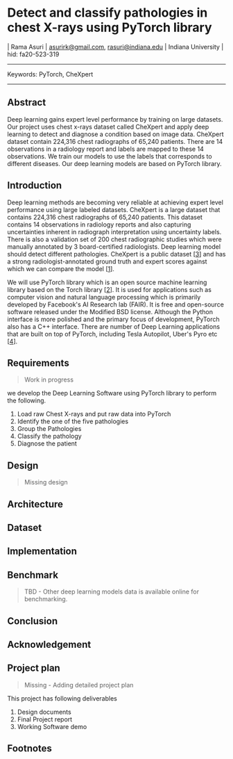 # Detect and classify pathologies in chest X-rays using PyTorch library

| Rama Asuri
| asurirk@gmail.com, rasuri@indiana.edu
| Indiana University
| hid: fa20-523-319


---

Keywords: PyTorch, CheXpert

---

## Abstract

Deep learning gains expert level performance by training on large datasets.  Our project uses chest x-rays dataset 
called CheXpert and apply deep  learning to detect and diagnose a condition based on image data. CheXpert dataset 
contain 224,316 chest radiographs of 65,240 patients. There are 14 observations in a radiology report and labels are 
mapped to these 14 observations. We train our models to use the labels that corresponds to different diseases. Our 
deep learning models are based on PyTorch library. 


## Introduction

Deep learning methods are becoming very reliable at achieving expert level performance using large labeled datasets. 
CheXpert is a large dataset that contains 224,316 chest radiographs of 65,240 patients. This dataset contains
14 observations in radiology reports and also capturing uncertainties inherent in radiograph interpretation using
uncertainty labels. There is also a validation set of 200 chest radiographic studies which were manually annotated 
by 3 board-certified radiologists. Deep learning model should detect different pathologies. CheXpert is a public 
dataset [[3]] and has a strong radiologist-annotated ground truth and expert scores against which we can compare 
the model [[1]].

We will use PyTorch library which is an open source machine learning library based on the Torch library [[2]]. It is 
used for applications such as computer vision and natural language processing which is primarily developed by 
Facebook's AI Research lab (FAIR). It is free and open-source software released under the Modified BSD license.
Although the Python interface is more polished and the primary focus of development, PyTorch also has a C++ interface. 
There are number of Deep Learning applications that are built on top of PyTorch, including Tesla Autopilot, Uber's 
Pyro etc [[4]].

## Requirements

> Work in progress

we develop the Deep Learning Software using PyTorch library to perform the following.
1. Load raw Chest X-rays and put raw data into PyTorch
2. Identify the one of the five pathologies
3. Group the Pathologies
4. Classify the pathology
5. Diagnose the patient 

## Design
> Missing design
## Architecture

## Dataset

## Implementation

## Benchmark

> TBD - Other deep learning models data is available online for benchmarking.

## Conclusion

## Acknowledgement
## Project plan
> Missing - Adding detailed project plan

This project has following deliverables
1. Design documents
2. Final Project report
3. Working Software demo

## Footnotes
[1]: https://stanfordmlgroup.github.io/competitions/chexpert/
[2]: https://pytorch.org/deep-learning-with-pytorch
[3]: https://arxiv.org/pdf/1901.07031.pdf
[4]: https://en.wikipedia.org/wiki/PyTorch
